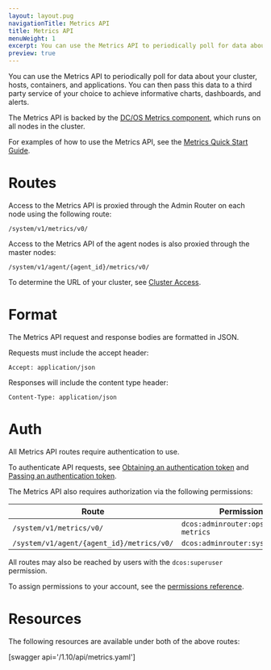 ```yaml
---
layout: layout.pug
navigationTitle: Metrics API
title: Metrics API
menuWeight: 1
excerpt: You can use the Metrics API to periodically poll for data about your cluster, hosts, containers, and applications. You can then pass this data to a third party service of your choice to achieve informative charts, dashboards, and alerts.
preview: true
---
```

You can use the Metrics API to periodically poll for data about your cluster, hosts, containers, and applications. You can then pass this data to a third party service of your choice to achieve informative charts, dashboards, and alerts.

The Metrics API is backed by the [DC/OS Metrics component](/1.10/overview/architecture/components/#dcos-metrics), which runs on all nodes in the cluster.

For examples of how to use the Metrics API, see the [Metrics Quick Start Guide](/1.10/metrics/quickstart/).

# Routes

Access to the Metrics API is proxied through the Admin Router on each node using the following route:

    /system/v1/metrics/v0/
    

Access to the Metrics API of the agent nodes is also proxied through the master nodes:

    /system/v1/agent/{agent_id}/metrics/v0/
    

To determine the URL of your cluster, see [Cluster Access](/1.10/api/access/).

# Format

The Metrics API request and response bodies are formatted in JSON.

Requests must include the accept header:

    Accept: application/json
    

Responses will include the content type header:

    Content-Type: application/json
    

# Auth

All Metrics API routes require authentication to use.

To authenticate API requests, see [Obtaining an authentication token](/1.10/security/ent/iam-api/#obtaining-an-authentication-token) and [Passing an authentication token](/1.10/security/ent/iam-api/#passing-an-authentication-token).

The Metrics API also requires authorization via the following permissions:

| Route                                     | Permission                            |
| ----------------------------------------- | ------------------------------------- |
| `/system/v1/metrics/v0/`                  | `dcos:adminrouter:ops:system-metrics` |
| `/system/v1/agent/{agent_id}/metrics/v0/` | `dcos:adminrouter:system:agent`       |

All routes may also be reached by users with the `dcos:superuser` permission.

To assign permissions to your account, see the [permissions reference](/1.10/security/ent/perms-reference/).

# Resources

The following resources are available under both of the above routes:

[swagger api='/1.10/api/metrics.yaml']